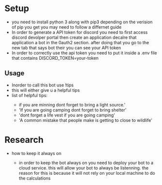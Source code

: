 <h1>Setup</h1>
    <ul>
     <li>you need to install python 3 along with pip3 depending on the verision of pip you get you may need to follow a differnet guide </li>
    <li>In order to generate a API token for discord you need to first access discord devolper portal then create an application decalre that application a bot in the 0auth2 section. after doing that you go to the new tab that says bot their you can see your API token</li>
    <li> In order to correctly use the api token you need to put it inside a .env file that contains DISCORD_TOKEN=your-token</li>
    </ul>
<h2>Usage</h2>
    <ul>
    <li>Inorder to call this bot use !tips</li>
    <li> this will either give u a helpful tips</li>
    <li>list of helpful tips:</li><ul>
        <li> if you are minning dont forget to bring a light source.'</li>
        <li> 'If you are going camping dont forget to bring shelter'</li>
        <li> 'dont forget a life vest if you are going camping'</li>
        <li> 'A common mistake that people make is getting to close to wildlife'</li></ul></ul>

<h1>Research</h1>
<ul>
<li>how to keep it always on</li><ul>
<li>in order to keep the bot always on you need to deploy your bot to a cloud service. this will allow your bot to always be listenning. the reason for this is because it will not rely on your local machine to do the calculations</li>
</ul>
</ul>